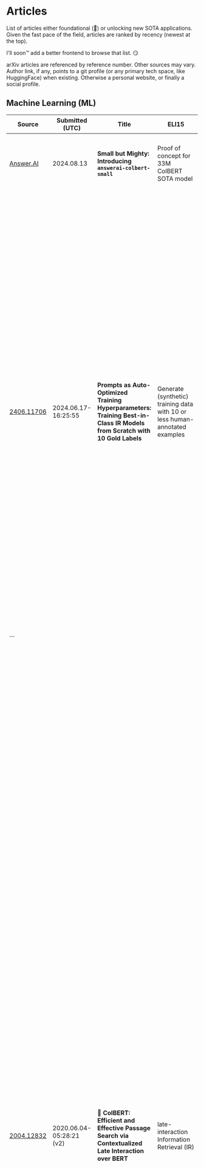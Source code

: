 # Articles

List of articles either foundational (🔴) or unlocking new SOTA applications. Given the fast pace of the field, articles are ranked by recency (newest at the top).

I'll soon™ add a better frontend to browse that list. 😏

arXiv articles are referenced by reference number. Other sources may vary.  
Author link, if any, points to a git profile (or any primary tech space, like HuggingFace) when existing. Otherwise a personal website, or finally a social profile.


## Machine Learning (ML)

| Source     | Submitted (UTC)     | Title | ELI15 | Abstract | Authors
|------------| ------------------- | ----- | ----- | -------- | -------
| [Answer.AI][24813.A1] | 2024.08.13 | **Small but Mighty: Introducing `answerai-colbert-small`** | Proof of concept for 33M ColBERT SOTA model | Say hello to `answerai-colbert-small-v1`, a tiny ColBERT model that punches well above its weight. | [Benjamin Clavié]
|[2406.11706]|2024.06.17-16\:25\:55| **Prompts as Auto-Optimized Training Hyperparameters: Training Best-in-Class IR Models from Scratch with 10 Gold Labels** | Generate (synthetic) training data with 10 or less human-annotated examples | We develop a method for training small-scale (under 100M parameter) neural information retrieval models with as few as 10 gold relevance labels. The method depends on generating synthetic queries for documents using a language model (LM), and the key step is that we automatically optimize the LM prompt that is used to generate these queries based on training quality. In experiments with the BIRCO benchmark, we find that models trained with our method outperform RankZephyr and are competitive with RankLLama, both of which are 7B parameter models trained on over 100K labels. These findings point to the power of automatic prompt optimization for synthetic dataset generation. | Jasper Xian, <br>Saron Samuel, <br>Faraz Khoubsirat, <br>Ronak Pradeep, <br>Md Arafat Sultan, <br>Radu Florian, <br>Salim Roukos, <br>Avirup Sil, <br>Christopher Potts, <br>[Omar Khattab]
| …
| [2004.12832] | 2020.06.04-05\:28\:21 (v2) | 🔴 **ColBERT: Efficient and Effective Passage Search via Contextualized Late Interaction over BERT** | late-interaction Information Retrieval (IR) | Recent progress in Natural Language Understanding (NLU) is driving fast-paced advances in Information Retrieval (IR), largely owed to fine-tuning deep language models (LMs) for document ranking. While remarkably effective, the ranking models based on these LMs increase computational cost by orders of magnitude over prior approaches, particularly as they must feed each query-document pair through a massive neural network to compute a single relevance score. To tackle this, we present ColBERT, a novel ranking model that adapts deep LMs (in particular, BERT) for efficient retrieval. ColBERT introduces a late interaction architecture that independently encodes the query and the document using BERT and then employs a cheap yet powerful interaction step that models their fine-grained similarity. By delaying and yet retaining this fine-granular interaction, ColBERT can leverage the expressiveness of deep LMs while simultaneously gaining the ability to pre-compute document representations offline, considerably speeding up query processing. Beyond reducing the cost of re-ranking the documents retrieved by a traditional model, ColBERT's pruning-friendly interaction mechanism enables leveraging vector-similarity indexes for end-to-end retrieval directly from a large document collection. We extensively evaluate ColBERT using two recent passage search datasets. Results show that ColBERT's effectiveness is competitive with existing BERT-based models (and outperforms every non-BERT baseline), while executing two orders-of-magnitude faster and requiring four orders-of-magnitude fewer FLOPs per query. | [Omar Khattab], <br>[Matei Zaharia]
| [2407.13885] | 2024-07-18 | **Attention in SRAM on Tenstorrent Grayskull** | Performance vs GPUs | When implementations of the Transformer's self-attention layer utilize SRAM instead of DRAM, they can achieve significant speedups. The Tenstorrent Grayskull architecture provides a large SRAM, distributed across a grid of cores. This work presents a fused kernel for Grayskull, that exclusively utilizes its large SRAM by combining matrix multiplication, attention score scaling and Softmax operations. Additionally, a dedicated Softmax kernel utilizing the SRAM and a CPU implementation serving as a baseline are presented. The Softmax operation consumes most of the runtime in the computation of attention weights from queries and keys on Grayskull. The speedup of the dedicated Softmax kernel compared to the CPU implementation is up to 10×, and the Softmax implementation inside the fused kernel is approximately 1.8× faster than the dedicated Softmax kernel. The time and memory complexity of all implementations is quadratic in sequence length. Currently, the Grayskull e150 is approximately 30× cheaper for the general public than an Nvidia H100 PCIe (a state-of-the-art GPU) and offers approximately 1.5× more SRAM. | **Moritz Thüning** 
|









<!-- Articles links -->

[2406.11706]: https://arxiv.org/abs/2406.11706
[24813.A1]: https://www.answer.ai/posts/2024-08-13-small-but-mighty-colbert.html
[2004.12832]: https://arxiv.org/abs/2004.12832
[2407.13885]: https://arxiv.org/abs/2407.13885

<!-- Authors -->

[Benjamin Clavié]: https://github.com/bclavie
[Omar Khattab]: https://github.com/okhat
[Matei Zaharia]: https://github.com/mateiz

